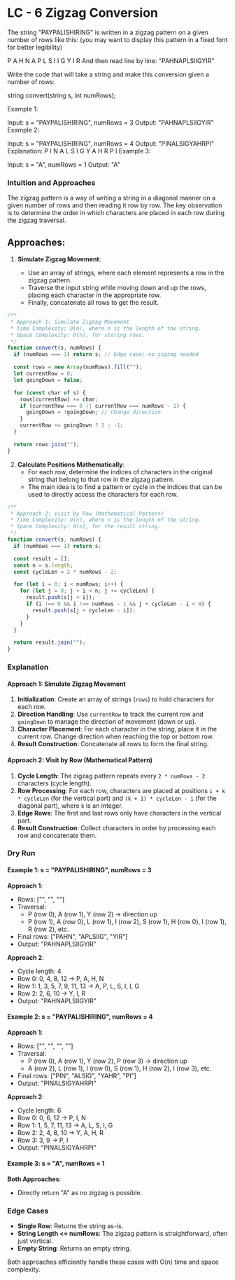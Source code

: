 # LC - 6 Zigzag Conversion

The string "PAYPALISHIRING" is written in a zigzag pattern on a given number of rows like this: (you may want to display this pattern in a fixed font for better legibility)

P A H N
A P L S I I G
Y I R
And then read line by line: "PAHNAPLSIIGYIR"

Write the code that will take a string and make this conversion given a number of rows:

string convert(string s, int numRows);

Example 1:

Input: s = "PAYPALISHIRING", numRows = 3
Output: "PAHNAPLSIIGYIR"
Example 2:

Input: s = "PAYPALISHIRING", numRows = 4
Output: "PINALSIGYAHRPI"
Explanation:
P I N
A L S I G
Y A H R
P I
Example 3:

Input: s = "A", numRows = 1
Output: "A"

### Intuition and Approaches

The zigzag pattern is a way of writing a string in a diagonal manner on a given number of rows and then reading it row by row. The key observation is to determine the order in which characters are placed in each row during the zigzag traversal.

## Approaches:

1. **Simulate Zigzag Movement**:

   - Use an array of strings, where each element represents a row in the zigzag pattern.
   - Traverse the input string while moving down and up the rows, placing each character in the appropriate row.
   - Finally, concatenate all rows to get the result.

```javascript
/**
 * Approach 1: Simulate Zigzag Movement
 * Time Complexity: O(n), where n is the length of the string.
 * Space Complexity: O(n), for storing rows.
 */
function convert(s, numRows) {
  if (numRows === 1) return s; // Edge case: no zigzag needed

  const rows = new Array(numRows).fill("");
  let currentRow = 0;
  let goingDown = false;

  for (const char of s) {
    rows[currentRow] += char;
    if (currentRow === 0 || currentRow === numRows - 1) {
      goingDown = !goingDown; // Change direction
    }
    currentRow += goingDown ? 1 : -1;
  }

  return rows.join("");
}
```

2. **Calculate Positions Mathematically**:
   - For each row, determine the indices of characters in the original string that belong to that row in the zigzag pattern.
   - The main idea is to find a pattern or cycle in the indices that can be used to directly access the characters for each row.

```javascript
/**
 * Approach 2: Visit by Row (Mathematical Pattern)
 * Time Complexity: O(n), where n is the length of the string.
 * Space Complexity: O(n), for the result string.
 */
function convert(s, numRows) {
  if (numRows === 1) return s;

  const result = [];
  const n = s.length;
  const cycleLen = 2 * numRows - 2;

  for (let i = 0; i < numRows; i++) {
    for (let j = 0; j + i < n; j += cycleLen) {
      result.push(s[j + i]);
      if (i !== 0 && i !== numRows - 1 && j + cycleLen - i < n) {
        result.push(s[j + cycleLen - i]);
      }
    }
  }

  return result.join("");
}
```

### Explanation

#### Approach 1: Simulate Zigzag Movement

1. **Initialization**: Create an array of strings (`rows`) to hold characters for each row.
2. **Direction Handling**: Use `currentRow` to track the current row and `goingDown` to manage the direction of movement (down or up).
3. **Character Placement**: For each character in the string, place it in the current row. Change direction when reaching the top or bottom row.
4. **Result Construction**: Concatenate all rows to form the final string.

#### Approach 2: Visit by Row (Mathematical Pattern)

1. **Cycle Length**: The zigzag pattern repeats every `2 * numRows - 2` characters (cycle length).
2. **Row Processing**: For each row, characters are placed at positions `i + k * cycleLen` (for the vertical part) and `(k + 1) * cycleLen - i` (for the diagonal part), where `k` is an integer.
3. **Edge Rows**: The first and last rows only have characters in the vertical part.
4. **Result Construction**: Collect characters in order by processing each row and concatenate them.

### Dry Run

#### Example 1: s = "PAYPALISHIRING", numRows = 3

**Approach 1**:

- Rows: ["", "", ""]
- Traversal:
  - P (row 0), A (row 1), Y (row 2) → direction up
  - P (row 1), A (row 0), L (row 1), I (row 2), S (row 1), H (row 0), I (row 1), R (row 2), etc.
- Final rows: ["PAHN", "APLSIIG", "YIR"]
- Output: "PAHNAPLSIIGYIR"

**Approach 2**:

- Cycle length: 4
- Row 0: 0, 4, 8, 12 → P, A, H, N
- Row 1: 1, 3, 5, 7, 9, 11, 13 → A, P, L, S, I, I, G
- Row 2: 2, 6, 10 → Y, I, R
- Output: "PAHNAPLSIIGYIR"

#### Example 2: s = "PAYPALISHIRING", numRows = 4

**Approach 1**:

- Rows: ["", "", "", ""]
- Traversal:
  - P (row 0), A (row 1), Y (row 2), P (row 3) → direction up
  - A (row 2), L (row 1), I (row 0), S (row 1), H (row 2), I (row 3), etc.
- Final rows: ["PIN", "ALSIG", "YAHR", "PI"]
- Output: "PINALSIGYAHRPI"

**Approach 2**:

- Cycle length: 6
- Row 0: 0, 6, 12 → P, I, N
- Row 1: 1, 5, 7, 11, 13 → A, L, S, I, G
- Row 2: 2, 4, 8, 10 → Y, A, H, R
- Row 3: 3, 9 → P, I
- Output: "PINALSIGYAHRPI"

#### Example 3: s = "A", numRows = 1

**Both Approaches**:

- Directly return "A" as no zigzag is possible.

### Edge Cases

- **Single Row**: Returns the string as-is.
- **String Length <= numRows**: The zigzag pattern is straightforward, often just vertical.
- **Empty String**: Returns an empty string.

Both approaches efficiently handle these cases with O(n) time and space complexity.
